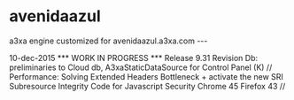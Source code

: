 # avenidaazul
a3xa engine customized for avenidaazul.a3xa.com ---

10-dec-2015 *** WORK IN PROGRESS ***
Release 9.31 Revision Db: preliminaries to Cloud db, A3xaStaticDataSource for Control Panel (K) // Performance: Solving Extended Headers Bottleneck + activate the new SRI Subresource Integrity Code for Javascript Security Chrome 45 Firefox 43 // 


